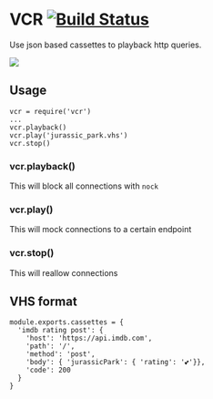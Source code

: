# VCR [![Build Status](https://travis-ci.org/ys/vcr.svg?branch=master)](https://travis-ci.org/ys/vcr)

Use json based cassettes to playback http queries.

![](https://upload.wikimedia.org/wikipedia/commons/6/67/VHS-cassette.jpg)

## Usage

```
vcr = require('vcr')
...
vcr.playback()
vcr.play('jurassic_park.vhs')
vcr.stop()
```

### vcr.playback()

This will block all connections with `nock`

### vcr.play()

This will mock connections to a certain endpoint

### vcr.stop()

This will reallow connections

## VHS format

```
module.exports.cassettes = {
  'imdb rating post': {
    'host': 'https://api.imdb.com',
    'path': '/',
    'method': 'post',
    'body': { 'jurassicPark': { 'rating': '💕'}},
    'code': 200
  }
}
```
